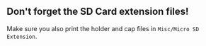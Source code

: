 ## Don't forget the SD Card extension files!

Make sure you also print the holder and cap files in `Misc/Micro SD Extension`.
